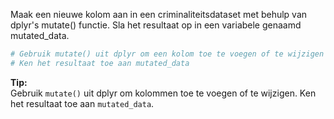Maak een nieuwe kolom aan in een criminaliteitsdataset met behulp van dplyr's mutate() functie. Sla het resultaat op in een variabele genaamd mutated_data.

```R
# Gebruik mutate() uit dplyr om een kolom toe te voegen of te wijzigen in je data frame
# Ken het resultaat toe aan mutated_data
```

**Tip:**  
Gebruik `mutate()` uit dplyr om kolommen toe te voegen of te wijzigen. Ken het resultaat toe aan `mutated_data`.
